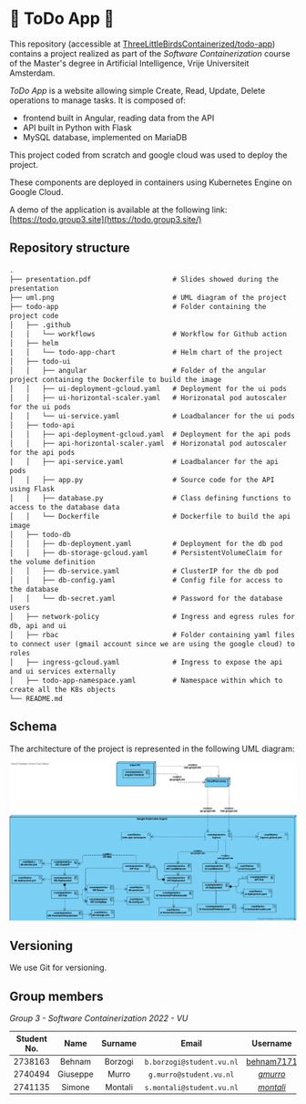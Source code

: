 # :whale: ToDo App :memo:

This repository (accessible at [ThreeLittleBirdsContainerized/todo-app](https://github.com/ThreeLittleBirdsContainerized/todo-app)) contains a project realized as part of the *Software Containerization* course of the Master's degree in Artificial Intelligence, Vrije Universiteit Amsterdam. 

*ToDo App* is a website allowing simple Create, Read, Update, Delete operations to manage tasks. It is composed of:  

- frontend built in Angular, reading data from the API  
- API built in Python with Flask   
- MySQL database, implemented on MariaDB

This project coded from scratch and google cloud was used to deploy the project.

These components are deployed in containers using Kubernetes Engine on Google Cloud.

A demo of the application is available at the following link: [https://todo.group3.site](https://todo.group3.site/)

## Repository structure

    .
    ├── presentation.pdf                    # Slides showed during the presentation
    ├── uml.png                             # UML diagram of the project
    ├── todo-app                            # Folder containing the project code
    │   ├── .github                     
    |   │   └── workflows                   # Workflow for Github action
    │   ├── helm                     
    |   │   └── todo-app-chart              # Helm chart of the project
    │   ├── todo-ui            
    │   │   ├── angular                     # Folder of the angular project containing the Dockerfile to build the image
    │   │   ├── ui-deployment-gcloud.yaml   # Deployment for the ui pods
    │   │   ├── ui-horizontal-scaler.yaml   # Horizonatal pod autoscaler for the ui pods
    │   │   └── ui-service.yaml             # Loadbalancer for the ui pods 
    │   ├── todo-api          
    │   │   ├── api-deployment-gcloud.yaml  # Deployment for the api pods
    │   │   ├── api-horizontal-scaler.yaml  # Horizonatal pod autoscaler for the api pods
    │   │   ├── api-service.yaml            # Loadbalancer for the api pods 
    │   │   ├── app.py                      # Source code for the API using Flask
    │   │   ├── database.py                 # Class defining functions to access to the database data
    │   │   └── Dockerfile                  # Dockerfile to build the api image
    │   ├── todo-db          
    │   │   ├── db-deployment.yaml          # Deployment for the db pod
    │   │   ├── db-storage-gcloud.yaml      # PersistentVolumeClaim for the volume definition
    │   │   ├── db-service.yaml             # ClusterIP for the db pod 
    │   │   ├── db-config.yaml              # Config file for access to the database
    │   │   └── db-secret.yaml              # Password for the database users
    │   ├── network-policy                  # Ingress and egress rules for db, api and ui
    │   ├── rbac                            # Folder containing yaml files to connect user (gmail account since we are using the google cloud) to roles
    │   ├── ingress-gcloud.yaml             # Ingress to expose the api and ui services externally
    │   ├── todo-app-namespace.yaml         # Namespace within which to create all the K8s objects 
    └── README.md

## Schema

The architecture of the project is represented in the following UML diagram:

![output](./UML.png)

## Versioning

We use Git for versioning.



## Group members
*Group 3 - Software Containerization 2022 - VU*

| Student No. |   Name   | Surname |           Email           |                Username                 |
| :---------: | :------: | :-----: | :-----------------------: | :-------------------------------------: |
|   2738163         |  Behnam  | Borzogi | `b.borzogi@student.vu.nl` |      [behnam7171](https://github.com/behnam7171)      |
|   2740494   | Giuseppe |  Murro  |  `g.murro@student.vu.nl`  |  [_gmurro_](https://github.com/gmurro)  |
|   2741135   |  Simone  | Montali | `s.montali@student.vu.nl` | [_montali_](https://github.com/montali) |
  

